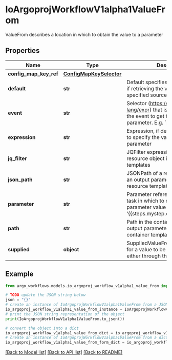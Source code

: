 # IoArgoprojWorkflowV1alpha1ValueFrom

ValueFrom describes a location in which to obtain the value to a parameter

## Properties

Name | Type | Description | Notes
------------ | ------------- | ------------- | -------------
**config_map_key_ref** | [**ConfigMapKeySelector**](ConfigMapKeySelector.md) |  | [optional] 
**default** | **str** | Default specifies a value to be used if retrieving the value from the specified source fails | [optional] 
**event** | **str** | Selector (https://github.com/expr-lang/expr) that is evaluated against the event to get the value of the parameter. E.g. &#x60;payload.message&#x60; | [optional] 
**expression** | **str** | Expression, if defined, is evaluated to specify the value for the parameter | [optional] 
**jq_filter** | **str** | JQFilter expression against the resource object in resource templates | [optional] 
**json_path** | **str** | JSONPath of a resource to retrieve an output parameter value from in resource templates | [optional] 
**parameter** | **str** | Parameter reference to a step or dag task in which to retrieve an output parameter value from (e.g. &#39;{{steps.mystep.outputs.myparam}}&#39;) | [optional] 
**path** | **str** | Path in the container to retrieve an output parameter value from in container templates | [optional] 
**supplied** | **object** | SuppliedValueFrom is a placeholder for a value to be filled in directly, either through the CLI, API, etc. | [optional] 

## Example

```python
from argo_workflows.models.io_argoproj_workflow_v1alpha1_value_from import IoArgoprojWorkflowV1alpha1ValueFrom

# TODO update the JSON string below
json = "{}"
# create an instance of IoArgoprojWorkflowV1alpha1ValueFrom from a JSON string
io_argoproj_workflow_v1alpha1_value_from_instance = IoArgoprojWorkflowV1alpha1ValueFrom.from_json(json)
# print the JSON string representation of the object
print(IoArgoprojWorkflowV1alpha1ValueFrom.to_json())

# convert the object into a dict
io_argoproj_workflow_v1alpha1_value_from_dict = io_argoproj_workflow_v1alpha1_value_from_instance.to_dict()
# create an instance of IoArgoprojWorkflowV1alpha1ValueFrom from a dict
io_argoproj_workflow_v1alpha1_value_from_form_dict = io_argoproj_workflow_v1alpha1_value_from.from_dict(io_argoproj_workflow_v1alpha1_value_from_dict)
```
[[Back to Model list]](../README.md#documentation-for-models) [[Back to API list]](../README.md#documentation-for-api-endpoints) [[Back to README]](../README.md)


